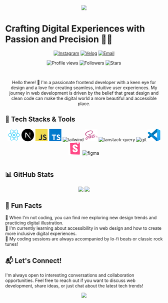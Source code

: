 <div align="center">
  <img src="https://capsule-render.vercel.app/api?type=waving&color=0:FF9A8B,50:FF6A88,100:FF99AC&height=300&section=header&text=CindyCho&fontSize=60&fontColor=FFFFFF&animation=twinkling&fontAlignY=40&desc=Frontend%20Developer&descAlignY=58&descAlign=50&descSize=24&fontAlign=50" />
</div>

<h1>Crafting Digital Experiences with Passion and Precision 🎨✨</h1>

<p align="center">
    <a href="https://www.instagram.com/cindycho_0423/"><img src="https://img.shields.io/badge/Instagram-E4405F?style=for-the-badge&logo=instagram&logoColor=white" alt="Instagram" /></a>
  <a href="https://velog.io/@cindycho0423"><img src="https://img.shields.io/badge/Velog-20C997?style=for-the-badge&logo=velog&logoColor=white" alt="Velog" /></a>
<!--   <a href="https://linkedin.com/in/your-profile"><img src="https://img.shields.io/badge/LinkedIn-0077B5?style=for-the-badge&logo=linkedin&logoColor=white" alt="LinkedIn" /></a> -->
  <a href="mailto:hjcho2303@naver.com"><img src="https://img.shields.io/badge/Email-D14836?style=for-the-badge&logo=gmail&logoColor=white" alt="Email" /></a>
</p>

<p align="center">
  <img src="https://komarev.com/ghpvc/?username=cindycho0423&style=flat-square&color=FF6A88" alt="Profile views" />
  <img src="https://img.shields.io/github/followers/cindycho0423?style=flat-square&color=FF99AC" alt="Followers" />
  <img src="https://img.shields.io/github/stars/cindycho0423?style=flat-square&color=FF9A8B" alt="Stars" />
</p>

<br>

<p align="center">
  Hello there! 👋 I'm a passionate frontend developer with a keen eye for design and a love for creating seamless, intuitive user experiences. My journey in web development is driven by the belief that great design and clean code can make the digital world a more beautiful and accessible place.
</p>

<h2>🚀 Tech Stacks & Tools</h2>

<div align="center">
  <img src="https://raw.githubusercontent.com/devicons/devicon/master/icons/react/react-original.svg" alt="react" width="40" height="40"/>
  <img src="https://raw.githubusercontent.com/devicons/devicon/master/icons/nextjs/nextjs-original.svg" alt="nextjs" width="40" height="40"/>
  <img src="https://raw.githubusercontent.com/devicons/devicon/master/icons/javascript/javascript-original.svg" alt="javascript" width="40" height="40"/>
  <img src="https://raw.githubusercontent.com/devicons/devicon/master/icons/typescript/typescript-original.svg" alt="typescript" width="40" height="40"/>
  <img src="https://www.vectorlogo.zone/logos/tailwindcss/tailwindcss-icon.svg" alt="tailwind" width="40" height="40"/>
  <img src="https://raw.githubusercontent.com/devicons/devicon/master/icons/sass/sass-original.svg" alt="sass" width="40" height="40"/>
  <img src="https://tanstack.com/_build/assets/logo-color-600w-Bx4vtR8J.png" alt="tanstack-query" width="40" height="40"/>
  <img src="https://www.vectorlogo.zone/logos/git-scm/git-scm-icon.svg" alt="git" width="40" height="40"/>
  <img src="https://raw.githubusercontent.com/devicons/devicon/master/icons/vscode/vscode-original.svg" alt="vscode" width="40" height="40"/>
  <img src="https://raw.githubusercontent.com/devicons/devicon/master/icons/storybook/storybook-original.svg" alt="storybook" width="40" height="40"/>
  <img src="https://www.vectorlogo.zone/logos/figma/figma-icon.svg" alt="figma" width="40" height="40"/>
</div>
<br>

<h2>📊 GitHub Stats</h2>

<div align="center">
  <img src="https://github-readme-stats.vercel.app/api?username=cindycho0423&show_icons=true&theme=radical&title_color=FF6A88&text_color=fff&hide_border=true" />
  <img src="https://github-readme-streak-stats.herokuapp.com/?user=cindycho0423&theme=radical&hide_border=true" />
</div>

<h2>🌟 Fun Facts</h2>

<p>
  🎨 When I'm not coding, you can find me exploring new design trends and practicing digital illustration.<br>
  🌱 I'm currently learning about accessibility in web design and how to create more inclusive digital experiences.<br>
  🎵 My coding sessions are always accompanied by lo-fi beats or classic rock tunes!
</p>

<h2>📬 Let's Connect!</h2>

<p>
  I'm always open to interesting conversations and collaboration opportunities. Feel free to reach out if you want to discuss web development, share ideas, or just chat about the latest tech trends!
</p>

<div align="center">
  <img src="https://capsule-render.vercel.app/api?type=waving&color=0:FF9A8B,50:FF6A88,100:FF99AC&height=100&section=footer" />
</div>

